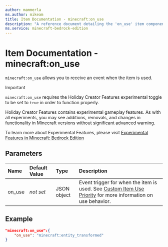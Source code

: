 ```yaml
---
author: mammerla
ms.author: mikeam
title: Item Documentation - minecraft:on_use
description: "A reference document detailing the 'on_use' item component"
ms.service: minecraft-bedrock-edition
---
```


# Item Documentation - minecraft:on_use

`minecraft:on_use` allows you to receive an event when the item is used.

>[!IMPORTANT]
> `minecraft:on_use` requires the Holiday Creator Features experimental toggle to be set to `true` in order to function properly.
>
>Holiday Creator Features contains experimental gameplay features. As with all experiments, you may see additions, removals, and changes in functionality in Minecraft versions without significant advanced warning.
>
>To learn more about Experimental Features, please visit [Experimental Features in Minecraft: Bedrock Edition](../../../../../Documents/ExperimentalFeaturesToggle.md)

## Parameters

|Name |Default Value  |Type  |Description  |
|:----------|:----------|:----------|:----------|
|on_use|*not set*| JSON object| Event trigger for when the item is used. See [Custom Item Use Priority](../ItemUsePriority.md) for more information on use behavior.|

## Example

```json
"minecraft:on_use":{
    "on_use": "minecraft:entity_transformed"
}
```

